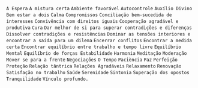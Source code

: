 `A Espera` `A mistura certa` `Ambiente favorável` `Autocontrole` `Auxílio
Divino` `Bem estar a dois` `Calma` `Compromissos` `Conciliação bem-sucedida de
interesses` `Convivência com direitos iguais` `Cooperação agradável e
produtiva` `Cura` `Dar melhor de si para superar contradições e diferenças`
`Dissolver contradições e resistências` `Dominar as tensões interiores e
encontrar a saída para um dilema` `Encerrar conflitos` `Encontrar a medida
certa` `Encontrar equilíbrio entre trabalho e tempo livre` `Equilíbrio Mental`
`Equilíbrio de forças Estabilidade` `Harmonia` `Meditação` `Moderação` `Mover
se para a frente` `Negociações` `O Tempo` `Paciència` `Paz` `Perfeição`
`Proteção` `Relação tântrica` `Relações Agradáveis` `Relaxamento` `Renovação`
`Satisfação no trabalho` `Saúde` `Serenidade` `Sintonia` `Superação dos
opostos` `Tranquilidade` `Vínculo profundo.`

